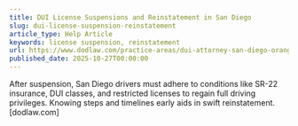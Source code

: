 ```yaml
---
title: DUI License Suspensions and Reinstatement in San Diego
slug: dui-license-suspension-reinstatement
article_type: Help Article
keywords: license suspension, reinstatement
url: https://www.dodlaw.com/practice-areas/dui-attorney-san-diego-orange-county/
published_date: 2025-10-27T00:00:00
---
```


After suspension, San Diego drivers must adhere to conditions like SR-22 insurance, DUI classes, and restricted licenses to regain full driving privileges. Knowing steps and timelines early aids in swift reinstatement.[dodlaw.com]